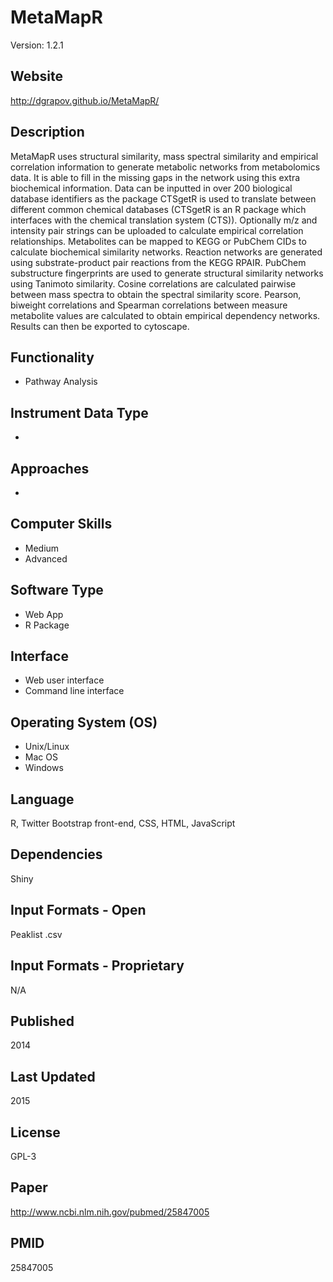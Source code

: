 # MetaMapR
Version: 1.2.1

## Website
http://dgrapov.github.io/MetaMapR/

## Description
MetaMapR uses structural similarity, mass spectral similarity and empirical correlation information to generate metabolic networks from metabolomics data. It is able to fill in the missing gaps in the network using this extra biochemical information. Data can be inputted in over 200 biological database identifiers as the package CTSgetR is used to translate between different common chemical databases (CTSgetR is an R package which interfaces with the chemical translation system (CTS)). Optionally m/z and intensity pair strings can be uploaded to calculate empirical correlation relationships. Metabolites can be mapped to KEGG or PubChem CIDs to calculate biochemical similarity networks. Reaction networks are generated using substrate-product pair reactions from the KEGG RPAIR. PubChem substructure fingerprints are used to generate structural similarity networks using Tanimoto similarity. Cosine correlations are calculated pairwise between mass spectra to obtain the spectral similarity score. Pearson, biweight correlations and Spearman correlations between measure metabolite values are calculated to obtain empirical dependency networks. Results can then be exported to cytoscape.

## Functionality
- Pathway Analysis

## Instrument Data Type
-

## Approaches
-

## Computer Skills
- Medium
- Advanced

## Software Type
- Web App
- R Package

## Interface
- Web user interface
- Command line interface

## Operating System (OS)
- Unix/Linux
- Mac OS
- Windows

## Language
R, Twitter Bootstrap front-end, CSS, HTML, JavaScript

## Dependencies
Shiny

## Input Formats - Open
Peaklist .csv

## Input Formats - Proprietary
N/A

## Published
2014

## Last Updated
2015

## License
GPL-3

## Paper
http://www.ncbi.nlm.nih.gov/pubmed/25847005

## PMID
25847005
